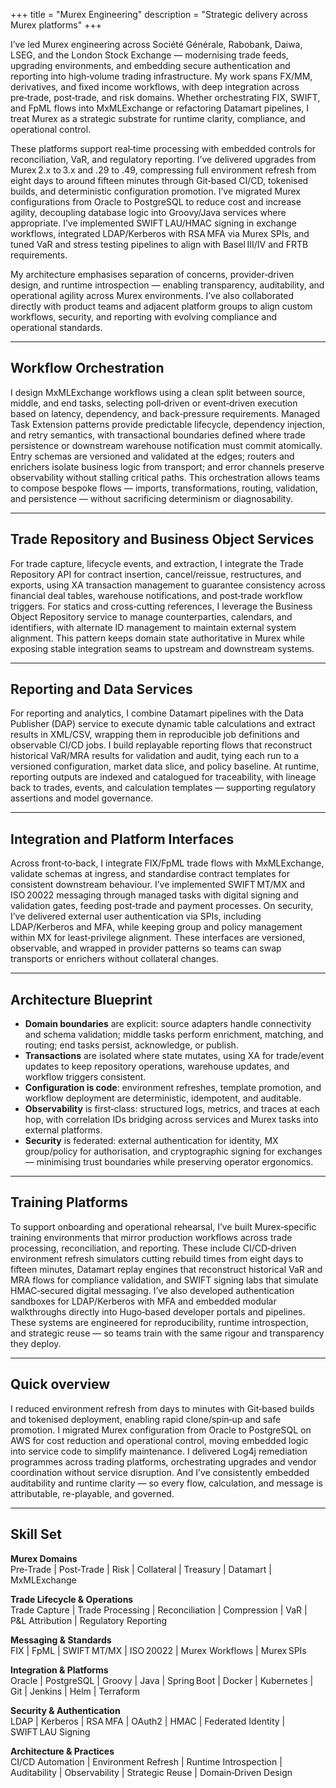 +++
title = "Murex Engineering"
description = "Strategic delivery across Murex platforms"
+++

I’ve led Murex engineering across Société Générale, Rabobank, Daiwa, LSEG, and the London Stock Exchange — modernising trade feeds, upgrading environments, and embedding secure authentication and reporting into high‑volume trading infrastructure. My work spans FX/MM, derivatives, and fixed income workflows, with deep integration across pre‑trade, post‑trade, and risk domains. Whether orchestrating FIX, SWIFT, and FpML flows into MxMLExchange or refactoring Datamart pipelines, I treat Murex as a strategic substrate for runtime clarity, compliance, and operational control.

These platforms support real‑time processing with embedded controls for reconciliation, VaR, and regulatory reporting. I’ve delivered upgrades from Murex 2.x to 3.x and .29 to .49, compressing full environment refresh from eight days to around fifteen minutes through Git‑based CI/CD, tokenised builds, and deterministic configuration promotion. I’ve migrated Murex configurations from Oracle to PostgreSQL to reduce cost and increase agility, decoupling database logic into Groovy/Java services where appropriate. I’ve implemented SWIFT LAU/HMAC signing in exchange workflows, integrated LDAP/Kerberos with RSA MFA via Murex SPIs, and tuned VaR and stress testing pipelines to align with Basel III/IV and FRTB requirements.

My architecture emphasises separation of concerns, provider‑driven design, and runtime introspection — enabling transparency, auditability, and operational agility across Murex environments. I’ve also collaborated directly with product teams and adjacent platform groups to align custom workflows, security, and reporting with evolving compliance and operational standards.

---

## Workflow Orchestration

I design MxMLExchange workflows using a clean split between source, middle, and end tasks, selecting poll‑driven or event‑driven execution based on latency, dependency, and back‑pressure requirements. Managed Task Extension patterns provide predictable lifecycle, dependency injection, and retry semantics, with transactional boundaries defined where trade persistence or downstream warehouse notification must commit atomically. Entry schemas are versioned and validated at the edges; routers and enrichers isolate business logic from transport; and error channels preserve observability without stalling critical paths. This orchestration allows teams to compose bespoke flows — imports, transformations, routing, validation, and persistence — without sacrificing determinism or diagnosability.

---

## Trade Repository and Business Object Services

For trade capture, lifecycle events, and extraction, I integrate the Trade Repository API for contract insertion, cancel/reissue, restructures, and exports, using XA transaction management to guarantee consistency across financial deal tables, warehouse notifications, and post‑trade workflow triggers. For statics and cross‑cutting references, I leverage the Business Object Repository service to manage counterparties, calendars, and identifiers, with alternate ID management to maintain external system alignment. This pattern keeps domain state authoritative in Murex while exposing stable integration seams to upstream and downstream systems.

---

## Reporting and Data Services

For reporting and analytics, I combine Datamart pipelines with the Data Publisher (DAP) service to execute dynamic table calculations and extract results in XML/CSV, wrapping them in reproducible job definitions and observable CI/CD jobs. I build replayable reporting flows that reconstruct historical VaR/MRA results for validation and audit, tying each run to a versioned configuration, market data slice, and policy baseline. At runtime, reporting outputs are indexed and catalogued for traceability, with lineage back to trades, events, and calculation templates — supporting regulatory assertions and model governance.

---

## Integration and Platform Interfaces

Across front‑to‑back, I integrate FIX/FpML trade flows with MxMLExchange, validate schemas at ingress, and standardise contract templates for consistent downstream behaviour. I’ve implemented SWIFT MT/MX and ISO 20022 messaging through managed tasks with digital signing and validation gates, feeding post‑trade and payment processes. On security, I’ve delivered external user authentication via SPIs, including LDAP/Kerberos and MFA, while keeping group and policy management within MX for least‑privilege alignment. These interfaces are versioned, observable, and wrapped in provider patterns so teams can swap transports or enrichers without collateral changes.

---

## Architecture Blueprint

- **Domain boundaries** are explicit: source adapters handle connectivity and schema validation; middle tasks perform enrichment, matching, and routing; end tasks persist, acknowledge, or publish.
- **Transactions** are isolated where state mutates, using XA for trade/event updates to keep repository operations, warehouse updates, and workflow triggers consistent.
- **Configuration is code**: environment refreshes, template promotion, and workflow deployment are deterministic, idempotent, and auditable.
- **Observability** is first‑class: structured logs, metrics, and traces at each hop, with correlation IDs bridging across services and Murex tasks into external platforms.
- **Security** is federated: external authentication for identity, MX group/policy for authorisation, and cryptographic signing for exchanges — minimising trust boundaries while preserving operator ergonomics.

---

## Training Platforms

To support onboarding and operational rehearsal, I’ve built Murex‑specific training environments that mirror production workflows across trade processing, reconciliation, and reporting. These include CI/CD‑driven environment refresh simulators cutting rebuild times from eight days to fifteen minutes, Datamart replay engines that reconstruct historical VaR and MRA flows for compliance validation, and SWIFT signing labs that simulate HMAC‑secured digital messaging. I’ve also developed authentication sandboxes for LDAP/Kerberos with MFA and embedded modular walkthroughs directly into Hugo‑based developer portals and pipelines. These systems are engineered for reproducibility, runtime introspection, and strategic reuse — so teams train with the same rigour and transparency they deploy.

---

## Quick overview

I reduced environment refresh from days to minutes with Git‑based builds and tokenised deployment, enabling rapid clone/spin‑up and safe promotion. I migrated Murex configuration from Oracle to PostgreSQL on AWS for cost reduction and operational control, moving embedded logic into service code to simplify maintenance. I delivered Log4j remediation programmes across trading platforms, orchestrating upgrades and vendor coordination without service disruption. And I’ve consistently embedded auditability and runtime clarity — so every flow, calculation, and message is attributable, re-playable, and governed.

---

## Skill Set

**Murex Domains**  
Pre‑Trade | Post‑Trade | Risk | Collateral | Treasury | Datamart | MxMLExchange

**Trade Lifecycle & Operations**  
Trade Capture | Trade Processing | Reconciliation | Compression | VaR | P&L Attribution | Regulatory Reporting

**Messaging & Standards**  
FIX | FpML | SWIFT MT/MX | ISO 20022 | Murex Workflows | Murex SPIs

**Integration & Platforms**  
Oracle | PostgreSQL | Groovy | Java | Spring Boot | Docker | Kubernetes | Git | Jenkins | Helm | Terraform

**Security & Authentication**  
LDAP | Kerberos | RSA MFA | OAuth2 | HMAC | Federated Identity | SWIFT LAU Signing

**Architecture & Practices**  
CI/CD Automation | Environment Refresh | Runtime Introspection | Auditability | Observability | Strategic Reuse | Domain‑Driven Design